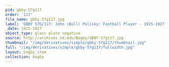 ```yaml
---
pid: gbby-57g117
order: '117'
file_name: gbby-57g117.jpg
label: 'GBBY 57G/117: John (Bull) Polisky: Football Player - 1925-1927'
_date: 1925-1927
object_type: glass plate negative
source: http://archives.nd.edu/Bagby/GBBY-57g117.jpg
thumbnail: "/img/derivatives/simple/gbby-57g117/thumbnail.jpg"
full: "/img/derivatives/simple/gbby-57g117/fullwidth.jpg"
layout: bagby_item
collection: bagby
---
```

